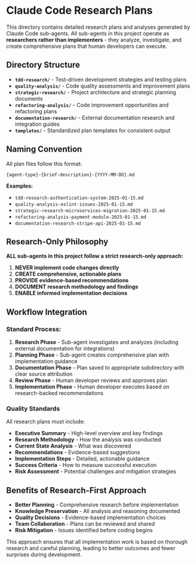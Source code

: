 # Claude Code Research Plans

This directory contains detailed research plans and analyses generated by Claude Code sub-agents. All sub-agents in this project operate as **researchers rather than implementers** - they analyze, investigate, and create comprehensive plans that human developers can execute.

## Directory Structure

- **`tdd-research/`** - Test-driven development strategies and testing plans
- **`quality-analysis/`** - Code quality assessments and improvement plans  
- **`strategic-research/`** - Project architecture and strategic planning documents
- **`refactoring-analysis/`** - Code improvement opportunities and refactoring plans
- **`documentation-research/`** - External documentation research and integration guides
- **`templates/`** - Standardized plan templates for consistent output

## Naming Convention

All plan files follow this format:
```
{agent-type}-{brief-description}-{YYYY-MM-DD}.md
```

**Examples:**
- `tdd-research-authentication-system-2025-01-15.md`
- `quality-analysis-eslint-issues-2025-01-15.md`
- `strategic-research-microservices-migration-2025-01-15.md`
- `refactoring-analysis-payment-module-2025-01-15.md`
- `documentation-research-stripe-api-2025-01-15.md`

## Research-Only Philosophy

**ALL sub-agents in this project follow a strict research-only approach:**

1. **NEVER implement code changes directly**
2. **CREATE comprehensive, actionable plans**
3. **PROVIDE evidence-based recommendations**
4. **DOCUMENT research methodology and findings**
5. **ENABLE informed implementation decisions**

## Workflow Integration

### Standard Process:
1. **Research Phase** - Sub-agent investigates and analyzes (including external documentation for integrations)
2. **Planning Phase** - Sub-agent creates comprehensive plan with implementation guidance
3. **Documentation Phase** - Plan saved to appropriate subdirectory with clear source attribution
4. **Review Phase** - Human developer reviews and approves plan
5. **Implementation Phase** - Human developer executes based on research-backed recommendations

### Quality Standards

All research plans must include:
- **Executive Summary** - High-level overview and key findings
- **Research Methodology** - How the analysis was conducted
- **Current State Analysis** - What was discovered
- **Recommendations** - Evidence-based suggestions
- **Implementation Steps** - Detailed, actionable guidance
- **Success Criteria** - How to measure successful execution
- **Risk Assessment** - Potential challenges and mitigation strategies

## Benefits of Research-First Approach

- **Better Planning** - Comprehensive research before implementation
- **Knowledge Preservation** - All analysis and reasoning documented
- **Quality Decisions** - Evidence-based implementation choices
- **Team Collaboration** - Plans can be reviewed and shared
- **Risk Mitigation** - Issues identified before coding begins

This approach ensures that all implementation work is based on thorough research and careful planning, leading to better outcomes and fewer surprises during development.